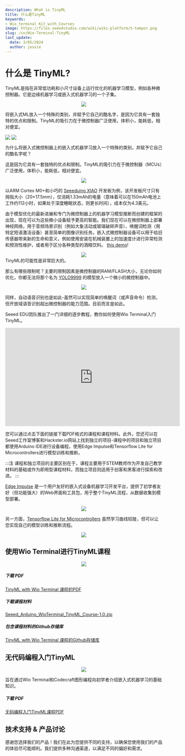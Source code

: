 ```yaml
---
description: What is TinyML
title: 什么是TinyML
keywords:
- Wio_terminal Kit_with_Courses
image: https://files.seeedstudio.com/wiki/wiki-platform/S-tempor.png
slug: /cn/Wio-Terminal-TinyML
last_update:
  date: 3/05/2024
  author: jessie
---
```


# 什么是 TinyML?

TinyML是指在非常低功耗和小尺寸设备上运行优化的机器学习模型，例如各种微控制器。它是边缘机器学习或嵌入式机器学习的一个子集。

<div align="center"><img width={300} src="https://files.seeedstudio.com/wiki/Wio-Terminal-TinyML-EI-1/81nihP0ASSL.jpg" /></div>

将嵌入式ML放入一个特殊的类别，并赋予它自己的酷名字，是因为它具有一套独特的优点和限制。TinyML的吸引力在于微控制器广泛使用，体积小，能耗低，相对便宜。

<img width={200} align="center" src="https://files.seeedstudio.com/wiki/Wio-Terminal-TinyML-EI-1/1-750x750.jpg" />

<img width={350} align="center" src="https://files.seeedstudio.com/wiki/Wio-Terminal-TinyML-EI-1/xavier-module-dev-kit-3qrtr-1945px.png" />

为什么将嵌入式微控制器上的嵌入式机器学习放入一个特殊的类别，并赋予它自己的酷名字呢？

这是因为它具有一套独特的优点和限制。TinyML的吸引力在于微控制器（MCUs）广泛使用，体积小，能耗低，相对便宜。

<div align="center"><img width={400} src="https://files.seeedstudio.com/wiki/Wio-Terminal-TinyML-EI-1/Seeeduino-XIAO-pinout.jpg" /></div>

以ARM Cortex M0+和小巧的 [Seeeduino XIAO](https://www.seeedstudio.com/Seeeduino-XIAO-Arduino-Microcontroller-SAMD21-Cortex-M0+-p-4426.html) 开发板为例，该开发板尺寸只有拇指大小（20×17.5mm），仅消耗1.33mAh的电量（意味着可以在150mAh电池上工作约112小时，如果处于深度睡眠状态，则更长时间），成本仅为4.3美元。

由于模型优化的最新进展和专门为微控制器上的机器学习模型推断而创建的框架的出现，现在可以为这些微小设备赋予更高的智能。我们现在可以在微控制器上部署神经网络，用于音频场景识别（例如大象活动或玻璃破碎声音）、唤醒词检测（用特定短语激活设备）甚至简单的图像识别任务。嵌入式微控制器设备可以用于给旧传感器带来新的生命和意义，例如使用安装在机械装置上的加速度计进行异常检测和预测性维护，或者用于区分各种类型的酒精饮料。 [this demo](https://wiki.seeedstudio.com/Wio-Terminal-Edge-Impulse-Distinguish-Alochol/)!
<div align="center"><img src="https://files.seeedstudio.com/wiki/Wio-Terminal-Edge-Impulse/booze.jpg" /></div>
TinyML的可能性是非常巨大的。
<br />

那么有哪些限制呢？主要的限制因素是微控制器的RAM/FLASH大小，无论你如何优化，你都无法将那个名为 [ YOLO9999](https://arxiv.org/abs/1612.08242) 的模型放入一个微小的微控制器中。

<div align="center"><img width={400} src="https://files.seeedstudio.com/wiki/Wio-Terminal-TinyML-EI-1/yolo9000-pr023-1-638.jpg" /></div>

同样，自动语音识别也是如此-虽然可以实现简单的唤醒词（或声音命令）检测，但开放域语音识别超出微控制器的能力范围。目前而言是如此。

Seeed EDU团队推出了一门详细的逐步教程，教你如何使用Wio Terminal入门TinyML。

<iframe width="560" height="315" src="https://www.youtube.com/embed/videoseries?list=PL5efXgSvwk9UCtJ6JKTyWAccSVfTXSlA3" frameborder="0" allow="accelerometer; autoplay; encrypted-media; gyroscope; picture-in-picture" allowfullscreen></iframe>

您可以通过点击下面的链接下载PDF格式的课程和课程材料。此外，您还可以在Seeed工作室博客和Hackster.io网站上找到独立的项目-课程中的项目和独立项目都使用Arduino IDE进行设备编程，使用Edge Impulse和Tensorflow Lite for Microcontrollers进行模型训练和推断。

:::注
课程和独立项目的主要区别在于，课程主要用于STEM教师作为开发自己教学材料的基础或作为即用型课程材料，而独立项目则适用于创客和黑客进行探索和改进。
:::

[Edge Impulse](https://www.edgeimpulse.com) 是一个用户友好的嵌入式设备机器学习开发平台，提供了初学者友好（但功能强大）的Web界面和工具包，用于整个TinyML流程，从数据收集到模型部署。
<div align="center"><img width={400} src="https://files.seeedstudio.com/wiki/Wio-Terminal-TinyML-EI-1/index.png" /></div>

另一方面，[Tensorflow Lite for Microcontrollers](https://www.tensorflow.org/lite/microcontrollers/get_started) 虽然学习曲线较陡，但可以让您实现自己的模型训练和推断流程。
<div align="center"><img width={400} src="https://files.seeedstudio.com/wiki/Wio-Terminal-TinyML-EI-1/tensorflow-lite-logo-social.png" /></div>

## 使用Wio Terminal进行TinyML课程

<div align="center"><img width={400} src="https://files.seeedstudio.com/wiki/Wio-Terminal-TinyML-EI-1/1.png" /></div>

##### 下载 PDF

[ TinyML with Wio Terminal 课程的PDF](https://files.seeedstudio.com/wiki/Wio-Terminal-TinyML/TinyML_with_Wio_Terminal_Course_v1-3.pdf)

##### 下载课程材料

[Seeed_Arduino_WioTerminal_TinyML_Course-1.0.zip](https://github.com/Seeed-Studio/Seeed_Arduino_WioTerminal_TinyML_Course/archive/refs/tags/1.0.zip)

##### 包含课程材料的Github存储库

[TinyML with Wio Terminal 课程的Github存储库](https://github.com/Seeed-Studio/Seeed_Arduino_WioTerminal_TinyML_Course)

## 无代码编程入门TinyML

<div align="center"><img width={300} src="https://files.seeedstudio.com/wiki/Wio-Terminal-TinyML/cc_tinyml_2.png" /></div>

旨在通过Wio Terminal和Codecraft图形编程向初学者介绍嵌入式机器学习的基础知识。

##### 下载 PDF

[无码编程入门TinyML课程PDF](https://files.seeedstudio.com/wiki/Wio-Terminal-TinyML/No-code_Programming_to_Get_Started_with_TinyML.pdf)

## 技术支持 & 产品讨论


感谢您选择我们的产品！我们在此为您提供不同的支持，以确保您使用我们的产品的体验尽可能顺利。我们提供多种沟通渠道，以满足不同的偏好和需求。

<div class="button_tech_support_container">
<a href="https://forum.seeedstudio.com/" class="button_forum"></a> 
<a href="https://www.seeedstudio.com/contacts" class="button_email"></a>
</div>

<div class="button_tech_support_container">
<a href="https://discord.gg/eWkprNDMU7" class="button_discord"></a> 
<a href="https://github.com/Seeed-Studio/wiki-documents/discussions/69" class="button_discussion"></a>
</div>
